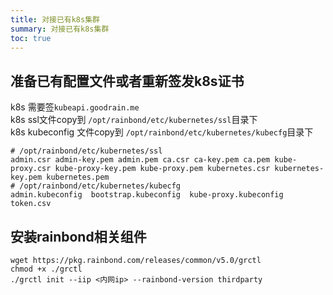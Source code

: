 ```yaml
---
title: 对接已有k8s集群
summary: 对接已有k8s集群
toc: true
---
```



## 准备已有配置文件或者重新签发k8s证书

k8s 需要签`kubeapi.goodrain.me`  
k8s ssl文件copy到  `/opt/rainbond/etc/kubernetes/ssl`目录下  
k8s kubeconfig 文件copy到 `/opt/rainbond/etc/kubernetes/kubecfg`目录下  


```
# /opt/rainbond/etc/kubernetes/ssl
admin.csr admin-key.pem admin.pem ca.csr ca-key.pem ca.pem kube-proxy.csr kube-proxy-key.pem kube-proxy.pem kubernetes.csr kubernetes-key.pem kubernetes.pem
# /opt/rainbond/etc/kubernetes/kubecfg
admin.kubeconfig  bootstrap.kubeconfig  kube-proxy.kubeconfig  token.csv
```

## 安装rainbond相关组件

```
wget https://pkg.rainbond.com/releases/common/v5.0/grctl
chmod +x ./grctl
./grctl init --iip <内网ip> --rainbond-version thirdparty 
```